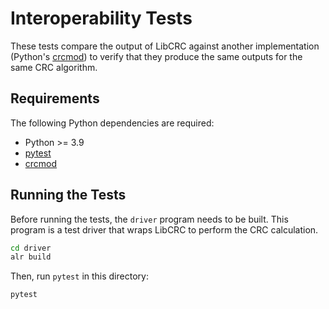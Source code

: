 # Interoperability Tests

These tests compare the output of LibCRC against another implementation
(Python's [crcmod](https://pypi.org/project/crcmod/)) to verify that they
produce the same outputs for the same CRC algorithm.

## Requirements

The following Python dependencies are required:
 * Python >= 3.9
 * [pytest](https://pypi.org/project/pytest/)
 * [crcmod](https://pypi.org/project/crcmod/)

## Running the Tests

Before running the tests, the `driver` program needs to be built. This program
is a test driver that wraps LibCRC to perform the CRC calculation.

```sh
cd driver
alr build
```

Then, run `pytest` in this directory:
```sh
pytest
```